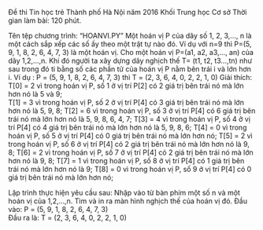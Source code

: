 Đề thi Tin học trẻ Thành phố Hà Nội năm 2016
Khối Trung học Cơ sở
Thời gian làm bài: 120 phút.

Tên tệp chương trình: “HOANVI.PY”
Một hoán vị P của dãy số 1, 2, 3,…, n là một cách sắp xếp các số ấy theo một trật tự nào đó. Ví dụ với n=9 thì P=(5, 9, 1, 8, 2, 6, 4, 7, 3) là một hoán vị.
Cho một hoán vị P=(a1, a2, a3,…, an) của dãy 1,2,…,n. Khi đó người ta xây dựng dãy nghịch thế T= (t1, t2, t3…,tn) như sau trong đó ti bằng số các phần tử của hoán vị P nằm bên trái i và lớn hơn i.
Ví dụ : P = (5, 9, 1, 8, 2, 6, 4, 7, 3)  thì T = (2, 3, 6, 4, 0, 2, 2, 1, 0)
Giải thích: 
T[0] = 2 vì trong hoán vị P, số 1 ở vị trí P[2] có 2 giá trị bên trái nó mà lớn hơn nó là 5 và 9; <br/>
T[1] = 3 vì trong hoán vị P, số 2 ở vị trí P[4] có 3 giá trị bên trái nó mà lớn hơn nó là 5, 9, 8;
T[2] = 6 vì trong hoán vị P, số 3 ở vị trí P[4] có 6 giá trị bên trái nó mà lớn hơn nó là 5, 9, 8, 6, 4, 7;
T[3] = 4 vì trong hoán vị P, số 4 ở vị trí P[4] có 4 giá trị bên trái nó mà lớn hơn nó là 5, 9, 8, 6;
T[4] = 0 vì trong hoán vị P, số 5 ở vị trí P[4] có 0 giá trị bên trái nó mà lớn hơn nó;
T[5] = 2 vì trong hoán vị P, số 6 ở vị trí P[4] có 2 giá trị bên trái nó mà lớn hơn nó là 9, 8;
T[6] = 2 vì trong hoán vị P, số 7 ở vị trí P[4] có 2 giá trị bên trái nó mà lớn hơn nó là 9, 8;
T[7] = 1 vì trong hoán vị P, số 8 ở vị trí P[4] có 1 giá trị bên trái nó mà lớn hơn nó là 9;
T[8] = 0 vì trong hoán vị P, số 9 ở vị trí P[4] có 0 giá trị bên trái nó mà lớn hơn nó;

Lập trình thực hiện yêu cầu sau:
Nhập vào từ bàn phím một số n và một hoán vị của 1,2,…,n. Tìm và in ra màn hình nghịch thế của hoán vị đó.
Đầu vào:  P = (5, 9, 1, 8, 2, 6, 4, 7, 3)  
Đầu ra là: T = (2, 3, 6, 4, 0, 2, 2, 1, 0)